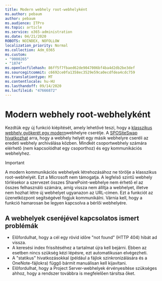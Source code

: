 ```yaml
---
title: Modern webhely root-webhelyként
ms.author: pebaum
author: pebaum
ms.audience: ITPro
ms.topic: article
ms.service: o365-administration
ms.date: 04/21/2020
ROBOTS: NOINDEX, NOFOLLOW
localization_priority: Normal
ms.collection: Adm_O365
ms.custom:
- "9000265"
- "1874"
ms.openlocfilehash: 86ff5f7fbaed62de9047006bf4ba4d2db2be3def
ms.sourcegitcommit: c6692ce0fa1358ec3529e59ca0ecdfdea4cdc759
ms.translationtype: MT
ms.contentlocale: hu-HU
ms.lasthandoff: 09/14/2020
ms.locfileid: "47666872"
---
```

# <a name="modern-site-as-root-site"></a>Modern webhely root-webhelyként

Kezdtük egy új funkció kiépítését, amely lehetővé teszi, hogy a [klasszikus webhely gyökerét egy modern](https://docs.microsoft.com/sharepoint/modern-root-site)webhelyre cserélje. A [SPOSiteSwap hivatkozhat](https://docs.microsoft.com/powershell/module/sharepoint-online/invoke-spositeswap?view=sharepoint-ps) arra, hogy a webhely helyét egy másik webhelyre cseréli az eredeti webhely archiválása közben. Mindkét csoportwebhely számára elérhető (nem kapcsolódhat egy csoporthoz) és egy kommunikációs webhelyhez.

>[!Important]
> A modern kommunikációs webhelyek létrehozásához ne törölje a klasszikus root-webhelyét. Ezt a Microsoft nem támogatja. A legfelső szintű webhely törlésekor a szervezet összes SharePoint-webhelye nem érhető el az összes felhasználó számára, amíg vissza nem állítja a webhelyet, illetve nem hozhat létre új webhelyet ugyanazon az URL-címen. Ezt a funkciót az üzenetközpont segítségével fogjuk kommunikálni. Várnia kell, hogy a funkció hamarosan be legyen kapcsolva a bérlői webhelyére.

## <a name="known-issues-with-swapping-sites"></a>A webhelyek cseréjével kapcsolatos ismert problémák
- Előfordulhat, hogy a cél egy rövid időre "not found" (HTTP 404) hibát ad vissza.
- A keresési index frissítéséhez a tartalmat újra kell bejárni. Ebben az esetben nincs szükség kézi lépésre, ezt automatikusan elvégezheti.
- A "statikus" hivatkozásokkal (például a fájlok szinkronizálására és a OneNote-fájlokra) függő bármit manuálisan kell kijavítani.
- Előfordulhat, hogy a Project Server-webhelyek érvényesítése szükséges ahhoz, hogy a rendszer továbbra is megfelelően társítsa őket. 
